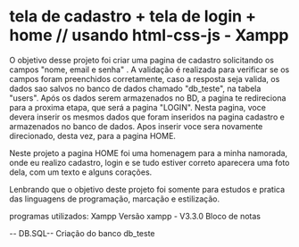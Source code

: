 
# tela de cadastro + tela de login + home // usando html-css-js - Xampp

O objetivo desse projeto foi criar uma pagina de cadastro solicitando os campos "nome, email e senha" .
A validação é realizada para verificar se os campos foram preenchidos corretamente, caso a resposta seja valida, os dados sao salvos no banco de dados chamado "db_teste", na tabela "users".
Após os dados serem armazenados no BD, a pagina te redireciona para a proxima etapa, que será a pagina "LOGIN".
Nesta pagina, voce devera inserir os mesmos dados que foram inseridos na pagina cadastro e armazenados no banco de dados. 
Apos inserir voce sera novamente direcionado, desta vez, para a pagina HOME. 


Neste projeto a pagina HOME foi uma homenagem para a minha namorada, onde eu realizo cadastro, login e se tudo estiver correto aparecera uma foto dela, com um texto e alguns corações. 

Lenbrando que o objetivo deste projeto foi somente para estudos e pratica das linguagens de programação, marcação e estilização. 

programas utilizados:
Xampp
Versão xampp - V3.3.0
Bloco de notas




-- DB.SQL-- 
Criação do banco db_teste


